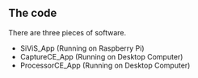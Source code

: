 ## The code
There are three pieces of software.

* SiViS_App (Running on Raspberry Pi)
* CaptureCE_App (Running on Desktop Computer)
* ProcessorCE_App (Running on Desktop Computer)


